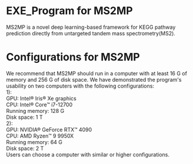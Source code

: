 # EXE_Program for MS2MP
MS2MP is a novel deep learning-based framework for KEGG pathway prediction directly from untargeted tandem mass spectrometry(MS2).


# Configurations for MS2MP
We recommend that MS2MP should run in a computer with at least 16 G of memory and 256 G of disk space. We have demonstrated the program's usability on two computers with the following configurations:<br>
1):<br>
GPU: Intel® Iris® Xe graphics<br>
CPU: Intel® Core™ i7-12700<br>
Running memory: 128 G<br>
Disk space: 1 T<br>
2):<br>
GPU: NVIDIA® GeForce RTX™ 4090<br>
CPU: AMD Ryzen™ 9 9950X<br>
Running memory: 64 G<br>
Disk space: 2 T<br>
Users can choose a computer with similar or higher configurations.
